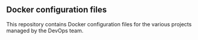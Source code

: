 ## Docker configuration files ##

This repository contains Docker configuration files for the various projects 
managed by the DevOps team.